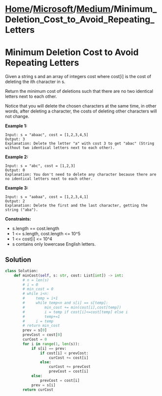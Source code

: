 # [Home](./../..)/[Microsoft](./..)/[Medium](./)/Minimum_Deletion_Cost_to_Avoid_Repeating_Letters
<h1>Minimum Deletion Cost to Avoid Repeating Letters</h1>

<p>
Given a string s and an array of integers cost where cost[i] is the cost of deleting the ith character in s.

Return the minimum cost of deletions such that there are no two identical letters next to each other.

Notice that you will delete the chosen characters at the same time, in other words, after deleting a character, the costs of deleting other characters will not change.
</p>

<b>Example 1:</b>

    Input: s = "abaac", cost = [1,2,3,4,5]
    Output: 3
    Explanation: Delete the letter "a" with cost 3 to get "abac" (String without two identical letters next to each other).
    
<b>Example 2:</b>

    Input: s = "abc", cost = [1,2,3]
    Output: 0
    Explanation: You don't need to delete any character because there are no identical letters next to each other.
    
<b>Example 3:</b>
    
    Input: s = "aabaa", cost = [1,2,3,4,1]
    Output: 2
    Explanation: Delete the first and the last character, getting the string ("aba").

<b>Constraints:</b>

- s.length == cost.length
- 1 <= s.length, cost.length <= 10^5
- 1 <= cost[i] <= 10^4
- s contains only lowercase English letters.

<h2>Solution</h2>

```python
class Solution:
    def minCost(self, s: str, cost: List[int]) -> int:
        # n = len(s)
        # i = 0
        # min_cost = 0
        # while i<n:
        #     temp = i+1
        #     while temp<n and s[i] == s[temp]:
        #         min_cost += min(cost[i],cost[temp])
        #         i = temp if cost[i]<=cost[temp] else i
        #         temp+=1
        #     i = temp
        # return min_cost
        prev = s[0]
        prevCost = cost[0]
        curCost = 0
        for i in range(1, len(s)):
            if s[i] == prev:
                if cost[i] < prevCost:
                    curCost += cost[i]
                else:
                    curCost += prevCost
                    prevCost = cost[i]
            else:
                prevCost = cost[i]      
            prev = s[i]
        return curCost
```
